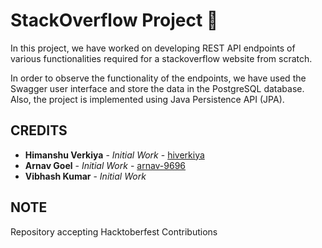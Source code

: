 # StackOverflow Project :book:

In this project, we have worked on developing REST API endpoints of various
functionalities required for a stackoverflow website from scratch.

In order to observe the functionality of the endpoints, we have used the Swagger
user interface and store the data in the PostgreSQL database. Also, the project
is implemented using Java Persistence API (JPA).

## CREDITS

- **Himanshu Verkiya** - _Initial Work_ -
  [hiverkiya ](https://github.com/hiverkiya)
- **Arnav Goel** - _Initial Work_ - [arnav-9696](arnav0965@gmail.com)
- **Vibhash Kumar** - _Initial Work_

## NOTE

Repository accepting Hacktoberfest Contributions
